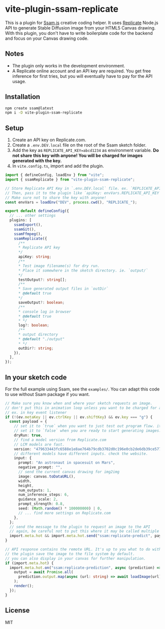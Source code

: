 # vite-plugin-ssam-replicate

This is a plugin for [Ssam.js](https://github.com/cdaein/ssam) creative coding helper. It uses [Replicate](https://replicate.com/) Node.js API to generate Stable Diffusion image from your HTML5 Canvas drawing. With this plugin, you don't have to write boilerplate code for the backend and focus on your Canvas drawing code.

## Notes

- The plugin only works in the development environment.
- A Replicate online account and an API key are required. You get free inference for first tries, but you will eventually have to pay for the API usage.

## Installation

```sh
npm create ssam@latest
npm i -D vite-plugin-ssam-replicate
```

## Setup

1. Create an API key on Replicate.com.
1. Create a `.env.DEV.local` file on the root of the Ssam sketch folder.
1. Add the key as `REPLICATE_API_KEY=abcd1234` as environment variable. **Do not share this key with anyone! You will be charged for images generated with the key.**
1. In `vite.config.ts`, import and add the plugin.

```ts
import { defineConfig, loadEnv } from "vite";
import { ssamReplicate } from "vite-plugin-ssam-replicate";

// Store Replicate API Key in `.env.DEV.local` file. ex. `REPLICATE_API_KEY=abcd1234`
// Then, pass it to the plugin like `apiKey: envVars.REPLICATE_API_KEY`.
// Make sure not to share the key with anyone!
const envVars = loadEnv("DEV", process.cwd(), "REPLICATE_");

export default defineConfig({
  // ... other settings
  plugins: [
    ssamExport(),
    ssamGit(),
    ssamFfmpeg(),
    ssamReplicate({
      /**
      * Replicate API key
      */
      apiKey: string;
      /**
      * Test image filename(s) for dry run.
      * Place it somewhere in the sketch directory. ie. `output/`
      */
      testOutput?: string[];
      /**
      * Save generated output files in `outDir`
      * @default true
      */
      saveOutput?: boolean;
      /**
      * console log in browser
      * @default true
      * */
      log?: boolean;
      /**
      * output directory
      * @default "./output"
      * */
      outDir?: string;
    }),
  ],
});
```

## In your sketch code

For the full example using Ssam, see the `examples/`. You can adapt this code to use without Ssam package if you want.

```ts
// Make sure you know when and where your sketch requests an image.
// don't put this in animation loop unless you want to be charged for all the unnecessary requests!
// ex. in key event listener
if (!(ev.metaKey || ev.ctrlKey || ev.shiftKey) && ev.key === "g") {
  const payload = {
    // set it to `true` when you want to just test out program flow. it doesn't send an API request.
    // set it to `false` when you are ready to start generating images.
    dryRun: true,
    // find a model version from Replicate.com
    // LCM models are fast.
    version: "479633443fc6588e1e8ae764b79cdb3702d0c196e0cb2de6db39ce577383be77",
    // different models have different inputs. check the website.
    input: {
      prompt: "An astronaut in spacesuit on Mars",
      negative_prompt: "",
      // send the current canvas drawing for img2img
      image: canvas.toDataURL(),
      width,
      height,
      num_outputs: 1,
      num_inference_steps: 6,
      guidance_scale: 2,
      prompt_strength: 0.8,
      seed: (Math.random() * 100000000) | 0,
      // ... find more settings on Replicate.com
    },
  };
  // send the message to the plugin to request an image to the API
  // again, be careful not to put this where it may be called multiple times (ie. animation loop)
  import.meta.hot && import.meta.hot.send("ssam:replicate-predict", payload);
}

// API response contains the remote URL. It's up to you what to do with it.
// the plugin save the image to the file system by default.
// you can also display in your canvas for further manipulation.
if (import.meta.hot) {
  import.meta.hot.on("ssam:replicate-prediction", async (prediction) => {
    output = await Promise.all(
      prediction.output.map(async (url: string) => await loadImage(url)),
    );
    render();
  });
}
```

## License

MIT
